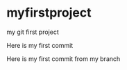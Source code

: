 # myfirstproject
my git first project

Here is my first commit

Here is my first commit from my branch
